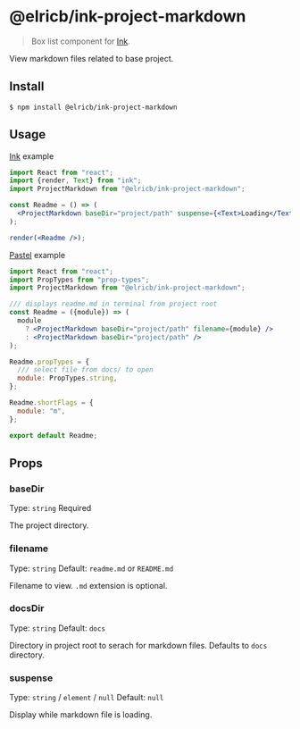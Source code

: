 # @elricb/ink-project-markdown

> Box list component for [Ink](https://github.com/vadimdemedes/ink).

View markdown files related to base project.

## Install

```
$ npm install @elricb/ink-project-markdown
```

## Usage

[Ink](https://github.com/vadimdemedes/ink) example

```jsx
import React from "react";
import {render, Text} from "ink";
import ProjectMarkdown from "@elricb/ink-project-markdown";

const Readme = () => (
  <ProjectMarkdown baseDir="project/path" suspense={<Text>Loading</Text>} />
);

render(<Readme />);
```

[Pastel](https://www.npmjs.com/package/pastel) example

```jsx
import React from "react";
import PropTypes from "prop-types";
import ProjectMarkdown from "@elricb/ink-project-markdown";

/// displays readme.md in terminal from project root 
const Readme = ({module}) => (
  module
    ? <ProjectMarkdown baseDir="project/path" filename={module} />
    : <ProjectMarkdown baseDir="project/path" />
);

Readme.propTypes = {
  /// select file from docs/ to open
  module: PropTypes.string,
};

Readme.shortFlags = {
  module: "m",
};

export default Readme;
```

## Props

### baseDir

Type: `string`
Required

The project directory.

### filename

Type: `string`
Default: `readme.md` or `README.md`

Filename to view.  `.md` extension is optional.

### docsDir

Type: `string`
Default: `docs`

Directory in project root to serach for markdown files.  Defaults to `docs` directory.

### suspense

Type: `string` / `element` / `null`
Default: `null`

Display while markdown file is loading.


